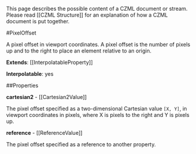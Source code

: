 This page describes the possible content of a CZML document or stream.  Please read [[CZML Structure]] for an explanation of how a CZML document is put together.

#PixelOffset

A pixel offset in viewport coordinates.  A pixel offset is the number of pixels up and to the right to place an element relative to an origin.

**Extends**: [[InterpolatableProperty]]

**Interpolatable**: yes

##Properties

**cartesian2** - [[Cartesian2Value]]

The pixel offset specified as a two-dimensional Cartesian value `[X, Y]`, in viewport coordinates in pixels, where X is pixels to the right and Y is pixels up.


**reference** - [[ReferenceValue]]

The pixel offset specified as a reference to another property.


